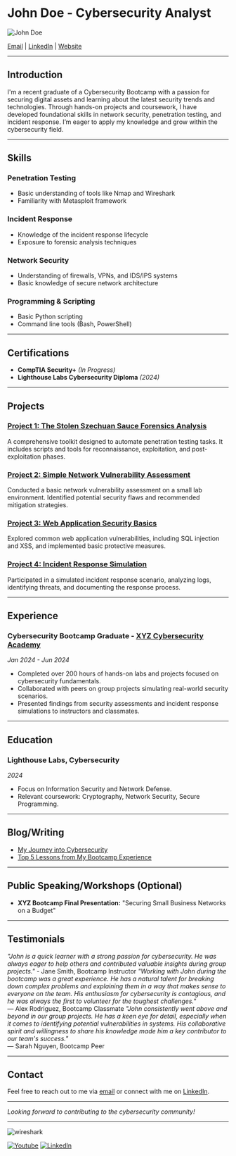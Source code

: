 # John Doe - Cybersecurity Analyst

![John Doe](profile-pic.jpg) <!-- Optional: Add your professional photo here -->

[Email](mailto:john.doe@example.com) | [LinkedIn](https://www.linkedin.com/in/johndoe/) | [Website](https://www.johndoe.com) 

---

## Introduction

I'm a recent graduate of a Cybersecurity Bootcamp with a passion for securing digital assets and learning about the latest security trends and technologies. Through hands-on projects and coursework, I have developed foundational skills in network security, penetration testing, and incident response. I’m eager to apply my knowledge and grow within the cybersecurity field.

---

## Skills

### Penetration Testing
- Basic understanding of tools like Nmap and Wireshark
- Familiarity with Metasploit framework

### Incident Response
- Knowledge of the incident response lifecycle
- Exposure to forensic analysis techniques

### Network Security
- Understanding of firewalls, VPNs, and IDS/IPS systems
- Basic knowledge of secure network architecture

### Programming & Scripting
- Basic Python scripting
- Command line tools (Bash, PowerShell)

---

## Certifications
- **CompTIA Security+** *(In Progress)*
- **Lighthouse Labs Cybersecurity Diploma** *(2024)*

---

## Projects

### [Project 1: The Stolen Szechuan Sauce Forensics Analysis](https://github.com/johndoe/szechuansauce)
A comprehensive toolkit designed to automate penetration testing tasks. It includes scripts and tools for reconnaissance, exploitation, and post-exploitation phases.

### [Project 2: Simple Network Vulnerability Assessment](https://github.com/johndoe/network-vulnerability-assessment)
Conducted a basic network vulnerability assessment on a small lab environment. Identified potential security flaws and recommended mitigation strategies.

### [Project 3: Web Application Security Basics](https://github.com/johndoe/web-security-basics)
Explored common web application vulnerabilities, including SQL injection and XSS, and implemented basic protective measures.

### [Project 4: Incident Response Simulation](https://github.com/johndoe/incident-response-simulation)
Participated in a simulated incident response scenario, analyzing logs, identifying threats, and documenting the response process.

---

## Experience

### Cybersecurity Bootcamp Graduate - [XYZ Cybersecurity Academy](https://www.xyzacademy.com)
*Jan 2024 - Jun 2024*

- Completed over 200 hours of hands-on labs and projects focused on cybersecurity fundamentals.
- Collaborated with peers on group projects simulating real-world security scenarios.
- Presented findings from security assessments and incident response simulations to instructors and classmates.

---

## Education

### Lighthouse Labs, Cybersecurity
*2024*

- Focus on Information Security and Network Defense.
- Relevant coursework: Cryptography, Network Security, Secure Programming.

---

## Blog/Writing
- [My Journey into Cybersecurity](https://www.johndoe.com/blog/my-journey)
- [Top 5 Lessons from My Bootcamp Experience](https://www.johndoe.com/blog/bootcamp-lessons)

---

## Public Speaking/Workshops (Optional)
- **XYZ Bootcamp Final Presentation:** "Securing Small Business Networks on a Budget"

---

## Testimonials

_"John is a quick learner with a strong passion for cybersecurity. He was always eager to help others and contributed valuable insights during group projects."_ - Jane Smith, Bootcamp Instructor
_"Working with John during the bootcamp was a great experience. He has a natural talent for breaking down complex problems and explaining them in a way that makes sense to everyone on the team. His enthusiasm for cybersecurity is contagious, and he was always the first to volunteer for the toughest challenges."_  
— Alex Rodriguez, Bootcamp Classmate
_"John consistently went above and beyond in our group projects. He has a keen eye for detail, especially when it comes to identifying potential vulnerabilities in systems. His collaborative spirit and willingness to share his knowledge made him a key contributor to our team's success."_  
— Sarah Nguyen, Bootcamp Peer

---

## Contact

Feel free to reach out to me via [email](mailto:john.doe@example.com) or connect with me on [LinkedIn](https://www.linkedin.com/in/johndoe/).

---

*Looking forward to contributing to the cybersecurity community!*

---

![wireshark](https://img.shields.io/badge/Wireshark-1679A7?style=for-the-badge&logo=Wireshark&logoColor=white)


[![Youtube](https://img.shields.io/badge/YouTube-red?style=for-the-badge&logo=youtube&logoColor=white)](https://www.youtube.com/@ErnieJohnsonCA) [![LinkedIn](https://img.shields.io/badge/LinkedIn-0077B5?style=for-the-badge&logo=linkedin&logoColor=white)](https://www.linkedin.com/in/ernie-johnson/)
